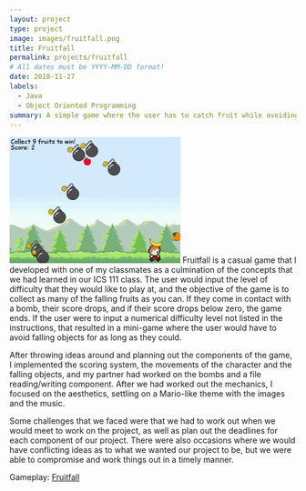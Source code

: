 ```yaml
---
layout: project
type: project
image: images/fruitfall.png
title: Fruitfall
permalink: projects/fruitfall
# All dates must be YYYY-MM-DD format!
date: 2018-11-27
labels:
  - Java
  - Object Oriented Programming
summary: A simple game where the user has to catch fruit while avoiding bombs.
---
```




<img class="ui floated images" float="right" src="/images/Screen Shot 2020-01-22 at 9.30.20 PM.png" width="300"> Fruitfall is a casual game that I developed with one of my classmates as a culmination of the concepts that we had learned in our ICS 111 class. The user would input the level of difficulty that they would like to play at, and the objective of the game is to collect as many of the falling fruits as you can. If they come in contact with a bomb, their score drops, and if their score drops below zero, the game ends. If the user were to input a numerical difficulty level not listed in the instructions, that resulted in a mini-game where the user would have to avoid falling objects for as long as they could.

After throwing ideas around and planning out the components of the game, I implemented the scoring system, the movements of the character and the falling objects, and my partner had worked on the bombs and a file reading/writing component. After we had worked out the mechanics, I focused on the aesthetics, settling on a Mario-like theme with the images and the music. 

Some challenges that we faced were that we had to work out when we would meet to work on the project, as well as plan out the deadlines for each component of our project. There were also occasions where we would have conflicting ideas as to what we wanted our project to be, but we were able to compromise and work things out in a timely manner.  


Gameplay: <a href="https://www.youtube.com/watch?v=XXgyfs1-C80">Fruitfall</a>


